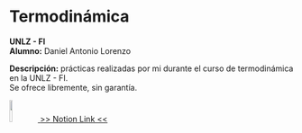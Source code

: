 # Termodinámica
__UNLZ - FI__   
__Alumno:__ Daniel Antonio Lorenzo 

__Descripción:__ prácticas realizadas por mi durante el curso de termodinámica en la UNLZ - FI.   
Se ofrece libremente, sin garantía.

<a href="https://pitch-work-5c1.notion.site/Termodin-mica-95e8bf01ab3c45b9aba6f05540933a11"><img src=https://cdn.iconscout.com/icon/free/png-256/free-notion-2296040-1911999.png width="10%">
[>> Notion Link <<](https://pitch-work-5c1.notion.site/Termodin-mica-95e8bf01ab3c45b9aba6f05540933a11)
